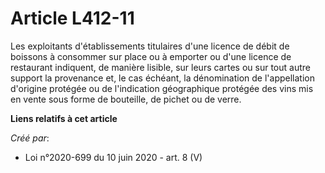 # Article L412-11

Les exploitants d'établissements titulaires d'une licence de débit de boissons à consommer sur place ou à emporter ou d'une
licence de restaurant indiquent, de manière lisible, sur leurs cartes ou sur tout autre support la provenance et, le cas
échéant, la dénomination de l'appellation d'origine protégée ou de l'indication géographique protégée des vins mis en vente
sous forme de bouteille, de pichet ou de verre.

**Liens relatifs à cet article**

_Créé par_:

  - Loi n°2020-699 du 10 juin 2020 - art. 8 (V)
